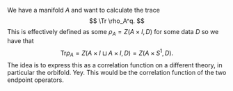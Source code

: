 We have a manifold $A$ and want to calculate the trace
$$
\Tr \rho_A^q.
$$
This is effectively defined as some $\rho_A = Z(A\times I, D)$ for some data $D$ so we have that
$$
\text{Tr} \rho_A = Z (A\times I \sqcup A\times I,D ) = Z(A\times S^1,D).
$$
The idea is to express this as a correlation function on a different theory, in particular the orbifold. Yey. This would be the correlation function of the two endpoint operators.  